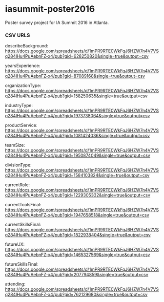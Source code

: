 # iasummit-poster2016

Poster survey project for IA Summit 2016 in Atlanta.

### CSV URLS
describeBackground:
https://docs.google.com/spreadsheets/d/1mPR9RTE0WkFqJ6HZW7n4V7VSq284lHu4PuAebnFZ-x4/pub?gid=628250820&single=true&output=csv

yearsExperience:
https://docs.google.com/spreadsheets/d/1mPR9RTE0WkFqJ6HZW7n4V7VSq284lHu4PuAebnFZ-x4/pub?gid=87089168&single=true&output=csv

organizationType:
https://docs.google.com/spreadsheets/d/1mPR9RTE0WkFqJ6HZW7n4V7VSq284lHu4PuAebnFZ-x4/pub?gid=158250635&single=true&output=csv

industryType:
https://docs.google.com/spreadsheets/d/1mPR9RTE0WkFqJ6HZW7n4V7VSq284lHu4PuAebnFZ-x4/pub?gid=1973738064&single=true&output=csv

productService:
https://docs.google.com/spreadsheets/d/1mPR9RTE0WkFqJ6HZW7n4V7VSq284lHu4PuAebnFZ-x4/pub?gid=1081424036&single=true&output=csv

teamSize:
https://docs.google.com/spreadsheets/d/1mPR9RTE0WkFqJ6HZW7n4V7VSq284lHu4PuAebnFZ-x4/pub?gid=1950874049&single=true&output=csv

divisionType:
https://docs.google.com/spreadsheets/d/1mPR9RTE0WkFqJ6HZW7n4V7VSq284lHu4PuAebnFZ-x4/pub?gid=1584103824&single=true&output=csv

currentRole:
https://docs.google.com/spreadsheets/d/1mPR9RTE0WkFqJ6HZW7n4V7VSq284lHu4PuAebnFZ-x4/pub?gid=1229305332&single=true&output=csv

currentToolsFinal:
https://docs.google.com/spreadsheets/d/1mPR9RTE0WkFqJ6HZW7n4V7VSq284lHu4PuAebnFZ-x4/pub?gid=1947658518&single=true&output=csv

currentSkillsFinal:
https://docs.google.com/spreadsheets/d/1mPR9RTE0WkFqJ6HZW7n4V7VSq284lHu4PuAebnFZ-x4/pub?gid=1822938404&single=true&output=csv

futureUX:
https://docs.google.com/spreadsheets/d/1mPR9RTE0WkFqJ6HZW7n4V7VSq284lHu4PuAebnFZ-x4/pub?gid=1465327569&single=true&output=csv

futureSkillsFinal:
https://docs.google.com/spreadsheets/d/1mPR9RTE0WkFqJ6HZW7n4V7VSq284lHu4PuAebnFZ-x4/pub?gid=207794859&single=true&output=csv

attending:
https://docs.google.com/spreadsheets/d/1mPR9RTE0WkFqJ6HZW7n4V7VSq284lHu4PuAebnFZ-x4/pub?gid=762129680&single=true&output=csv
